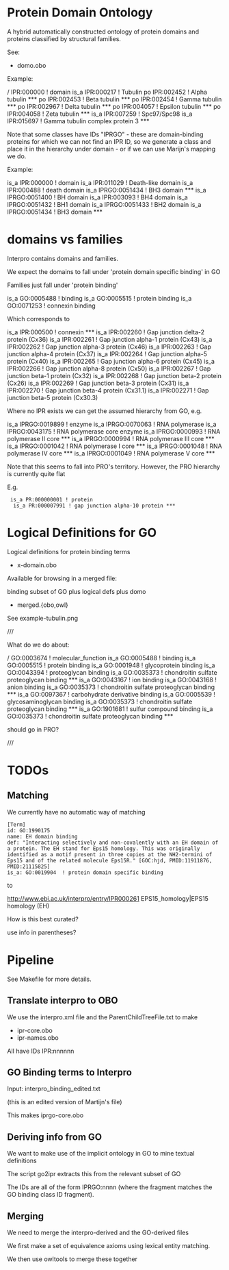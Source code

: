 # Protein Domain Ontology

A hybrid automatically constructed ontology of protein domains and
proteins classified by structural families.

See:

 * domo.obo

Example:

 / IPR:000000 ! domain
  is_a IPR:000217 ! Tubulin
   po IPR:002452 ! Alpha tubulin *** 
   po IPR:002453 ! Beta tubulin *** 
   po IPR:002454 ! Gamma tubulin *** 
   po IPR:002967 ! Delta tubulin *** 
   po IPR:004057 ! Epsilon tubulin *** 
   po IPR:004058 ! Zeta tubulin *** 
  is_a IPR:007259 ! Spc97/Spc98
   is_a IPR:015697 ! Gamma tubulin complex protein 3 *** 

Note that some classes have IDs "IPRGO" - these are domain-binding
proteins for which we can not find an IPR ID, so we generate a class
and place it in the hierarchy under domain - or if we can use Marijn's
mapping we do.

Example:

  is_a IPR:000000 ! domain
   is_a IPR:011029 ! Death-like domain
    is_a IPR:000488 ! death domain
     is_a IPRGO:0051434 ! BH3 domain *** 
   is_a IPRGO:0051400 ! BH domain
    is_a IPR:003093 ! BH4 domain
    is_a IPRGO:0051432 ! BH1 domain
    is_a IPRGO:0051433 ! BH2 domain
    is_a IPRGO:0051434 ! BH3 domain *** 

# domains vs families

Interpro contains domains and families.

We expect the domains to fall under 'protein domain specific binding'
in GO

Families just fall under 'protein binding'

  is_a GO:0005488 ! binding
   is_a GO:0005515 ! protein binding
    is_a GO:0071253 ! connexin binding 

Which corresponds to

   is_a IPR:000500 ! connexin *** 
    is_a IPR:002260 ! Gap junction delta-2 protein (Cx36)
    is_a IPR:002261 ! Gap junction alpha-1 protein (Cx43)
    is_a IPR:002262 ! Gap junction alpha-3 protein (Cx46)
    is_a IPR:002263 ! Gap junction alpha-4 protein (Cx37)
    is_a IPR:002264 ! Gap junction alpha-5 protein (Cx40)
    is_a IPR:002265 ! Gap junction alpha-6 protein (Cx45)
    is_a IPR:002266 ! Gap junction alpha-8 protein (Cx50)
    is_a IPR:002267 ! Gap junction beta-1 protein (Cx32)
    is_a IPR:002268 ! Gap junction beta-2 protein (Cx26)
    is_a IPR:002269 ! Gap junction beta-3 protein (Cx31)
    is_a IPR:002270 ! Gap junction beta-4 protein (Cx31.1)
    is_a IPR:002271 ! Gap junction beta-5 protein (Cx30.3)

Where no IPR exists we can get the assumed hierarchy from GO, e.g.

   is_a IPRGO:0019899 ! enzyme
    is_a IPRGO:0070063 ! RNA polymerase
     is_a IPRGO:0043175 ! RNA polymerase core enzyme
      is_a IPRGO:0000993 ! RNA polymerase II core *** 
      is_a IPRGO:0000994 ! RNA polymerase III core *** 
      is_a IPRGO:0001042 ! RNA polymerase I core *** 
      is_a IPRGO:0001048 ! RNA polymerase IV core *** 
      is_a IPRGO:0001049 ! RNA polymerase V core *** 

Note that this seems to fall into PRO's territory. However, the PRO
hierarchy is currently quite flat

E.g.

     is_a PR:000000001 ! protein
      is_a PR:000007991 ! gap junction alpha-10 protein *** 


# Logical Definitions for GO

Logical definitions for protein binding terms

 * x-domain.obo

Available for browsing in a merged file:

binding subset of GO plus logical defs plus domo

 * merged.{obo,owl}


See example-tubulin.png


///

What do we do about:

 / GO:0003674 ! molecular_function
  is_a GO:0005488 ! binding
   is_a GO:0005515 ! protein binding
    is_a GO:0001948 ! glycoprotein binding
     is_a GO:0043394 ! proteoglycan binding
      is_a GO:0035373 ! chondroitin sulfate proteoglycan binding *** 
   is_a GO:0043167 ! ion binding
    is_a GO:0043168 ! anion binding
     is_a GO:0035373 ! chondroitin sulfate proteoglycan binding *** 
   is_a GO:0097367 ! carbohydrate derivative binding
    is_a GO:0005539 ! glycosaminoglycan binding
     is_a GO:0035373 ! chondroitin sulfate proteoglycan binding *** 
   is_a GO:1901681 ! sulfur compound binding
    is_a GO:0035373 ! chondroitin sulfate proteoglycan binding *** 

should go in PRO?

///

# TODOs

## Matching

We currently have no automatic way of matching

    [Term]
    id: GO:1990175
    name: EH domain binding
    def: "Interacting selectively and non-covalently with an EH domain of a protein. The EH stand for Eps15 homology. This was originally identified as a motif present in three copies at the NH2-termini of Eps15 and of the related molecule Eps15R." [GOC:hjd, PMID:11911876, PMID:21115825]
    is_a: GO:0019904  ! protein domain specific binding

to

http://www.ebi.ac.uk/interpro/entry/IPR000261
EPS15_homology|EPS15 homology (EH)

How is this best curated?

use info in parentheses?

## 


# Pipeline

See Makefile for more details.

## Translate interpro to OBO

We use the interpro.xml file and the ParentChildTreeFile.txt to make 

 - ipr-core.obo
 - ipr-names.obo

All have IDs IPR:nnnnnn

## GO Binding terms to Interpro

Input: interpro_binding_edited.txt

(this is an edited version of Martijn's file)

This makes iprgo-core.obo

## Deriving info from GO

We want to make use of the implicit ontology in GO to mine textual definitions

The script go2ipr extracts this from the relevant subset of GO

The IDs are all of the form IPRGO:nnnn (where the fragment matches the
GO binding class ID fragment).

## Merging

We need to merge the interpro-derived and the GO-derived files

We first make a set of equivalence axioms using lexical entity matching.

We then use owltools to merge these together
